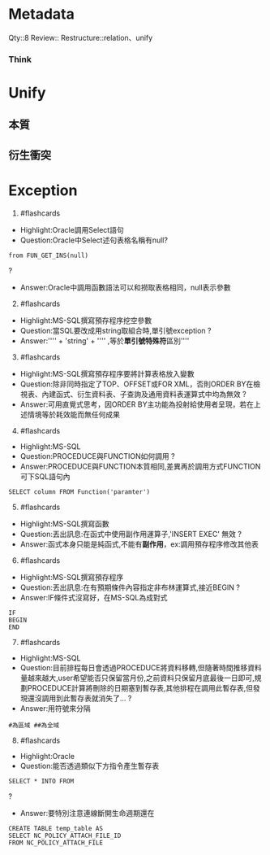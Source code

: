 # Metadata
Qty::8
Review::
Restructure::relation、unify

### Think
# Unify

## 本質

## 衍生衝突


# Exception


1. #flashcards 
- Highlight:Oracle調用Select語句
- Question:Oracle中Select述句表格名稱有null?
```
from FUN_GET_INS(null) 
```
?
- Answer:Oracle中調用函數語法可以和撈取表格相同，null表示參數

2. #flashcards 
- Highlight:MS-SQL撰寫預存程序挖空參數
- Question:當SQL要改成用string取組合時,單引號exception
?
- Answer:'''' + 'string' + '''' ,等於**單引號特殊符**區別''''

3. #flashcards 
- Highlight:MS-SQL撰寫預存程序要將計算表格放入變數
- Question:除非同時指定了TOP、OFFSET或FOR XML，否則ORDER BY在檢視表、內建函式、衍生資料表、子查詢及通用資料表運算式中均為無效
?
- Answer:可用直覺式思考，因ORDER BY主功能為投射給使用者呈現，若在上述情境等於耗效能而無任何成果

4. #flashcards 
- Highlight:MS-SQL
- Question:PROCEDUCE與FUNCTION如何調用
?
- Answer:PROCEDUCE與FUNCTION本質相同,差異再於調用方式FUNCTION可下SQL語句內
```
SELECT column FROM Function('paramter')  
```

5. #flashcards 
- Highlight:MS-SQL撰寫函數
- Question:丟出訊息:在函式中使用副作用運算子,'INSERT EXEC' 無效
?
- Answer:函式本身只能是純函式,不能有**副作用**，ex:調用預存程序修改其他表

6. #flashcards 
- Highlight:MS-SQL撰寫預存程序
- Question:丟出訊息:在有預期條件內容指定非布林運算式,接近BEGIN
?
- Answer:IF條件式沒寫好，在MS-SQL為成對式
```
IF 
BEGIN
END
```

7. #flashcards 
- Highlight:MS-SQL
- Question:目前排程每日會透過PROCEDUCE將資料移轉,但隨著時間推移資料量越來越大,user希望能否只保留當月份,之前資料只保留月底最後一日即可,規劃PROCEDUCE計算將刪除的日期塞到暫存表,其他排程在調用此暫存表,但發現還沒調用到此暫存表就消失了...
?
- Answer:用符號來分隔
```
#為區域 ##為全域
```


8. #flashcards 
- Highlight:Oracle
- Question:能否透過類似下方指令產生暫存表
```
SELECT * INTO FROM
```
?
- Answer:要特別注意連線斷開生命週期還在
```
CREATE TABLE temp_table AS
SELECT NC_POLICY_ATTACH_FILE_ID
FROM NC_POLICY_ATTACH_FILE
```
